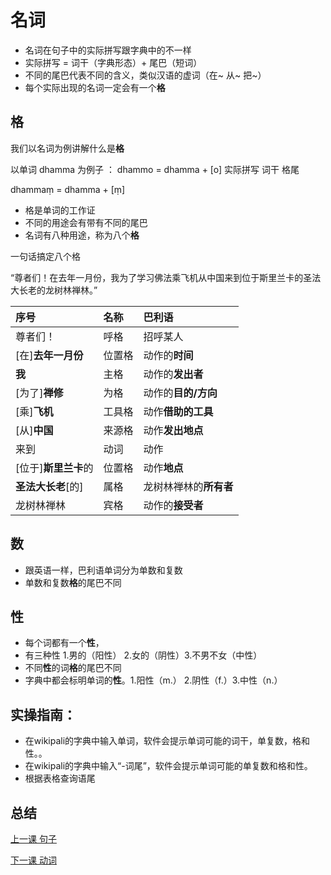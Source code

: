 # 名词

* 名词在句子中的实际拼写跟字典中的不一样
* 实际拼写 = 词干（字典形态）+ 尾巴（短词）
* 不同的尾巴代表不同的含义，类似汉语的虚词（在~ 从~ 把~）
* 每个实际出现的名词一定会有一个**格**

## 格

我们以名词为例讲解什么是**格**

以单词 dhamma 为例子 ： dhammo = dhamma + \[o\] 实际拼写 词干 格尾

dhammaṃ = dhamma + \[ṃ\]

* 格是单词的工作证
* 不同的用途会有带有不同的尾巴
* 名词有八种用途，称为八个**格**

一句话搞定八个格

“尊者们！在去年一月份，我为了学习佛法乘飞机从中国来到位于斯里兰卡的圣法大长老的龙树林禅林。”

| 序号 | 名称 | 巴利语 |
| :--- | :--- | :--- |
| 尊者们！ | 呼格 | 招呼某人 |
| \[在\]**去年一月份** | 位置格 | 动作的**时间** |
| **我** | 主格 | 动作的**发出者** |
| \[为了\]**禅修** | 为格 | 动作的**目的/方向** |
| \[乘\]**飞机** | 工具格 | 动作**借助的工具** |
| \[从\]**中国** | 来源格 | 动作**发出地点** |
| 来到 | 动词 | 动作 |
| \[位于\]**斯里兰卡**的 | 位置格 | 动作**地点** |
| **圣法大长老**\[的\] | 属格 | 龙树林禅林的**所有者** |
| 龙树林禅林 | 宾格 | 动作的**接受者** |

## 数

* 跟英语一样，巴利语单词分为单数和复数
* 单数和复数**格**的尾巴不同

## 性

* 每个词都有一个**性**，
* 有三种性 1.男的（阳性） 2.女的（阴性）3.不男不女（中性）
* 不同**性**的词**格**的尾巴不同
* 字典中都会标明单词的**性**。1.阳性（m.） 2.阴性（f.）3.中性（n.）

## 实操指南：

* 在wikipali的字典中输入单词，软件会提示单词可能的词干，单复数，格和性。。
* 在wikipali的字典中输入“-词尾”，软件会提示单词可能的单复数和格和性。
* 根据表格查询语尾

## 总结

[上一课 句子](1-sentence.md)

[下一课 动词](2-noun.md)

